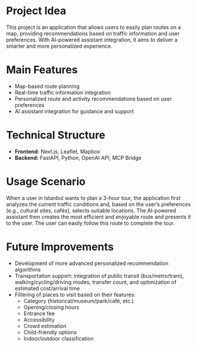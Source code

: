 # Project Idea

This project is an application that allows users to easily plan routes on a map, providing recommendations based on traffic information and user preferences. With AI-powered assistant integration, it aims to deliver a smarter and more personalized experience.


# Main Features

- Map-based route planning 
- Real-time traffic information integration 
- Personalized route and activity recommendations based on user preferences
- AI assistant integration for guidance and support 

# Technical Structure

- **Frontend:** Next.js, Leaflet, Mapbox
- **Backend:** FastAPI, Python, OpenAI API, MCP Bridge

# Usage Scenario

When a user in Istanbul wants to plan a 3-hour tour, the application first analyzes the current traffic conditions and, based on the user’s preferences (e.g., cultural sites, cafés), selects suitable locations. The AI-powered assistant then creates the most efficient and enjoyable route and presents it to the user. The user can easily follow this route to complete the tour.


# Future Improvements
- Development of more advanced personalized recommendation algorithms  
- Transportation support: integration of public transit (bus/metro/tram), walking/cycling/driving modes, transfer count, and optimization of estimated cost/arrival time  
- Filtering of places to visit based on their features:  
  - Category (historical/museum/park/café, etc.)  
  - Opening/closing hours  
  - Entrance fee  
  - Accessibility  
  - Crowd estimation  
  - Child-friendly options  
  - Indoor/outdoor classification  

